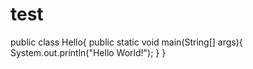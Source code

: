 # test
public class Hello{
   public static void main(String[] args){
	System.out.println("Hello World!");
   }
}
